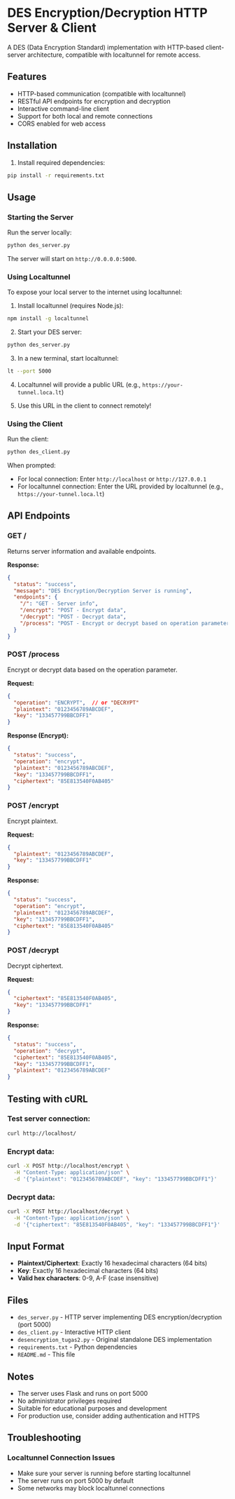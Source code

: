 # DES Encryption/Decryption HTTP Server & Client

A DES (Data Encryption Standard) implementation with HTTP-based client-server architecture, compatible with localtunnel for remote access.

## Features

- HTTP-based communication (compatible with localtunnel)
- RESTful API endpoints for encryption and decryption
- Interactive command-line client
- Support for both local and remote connections
- CORS enabled for web access

## Installation

1. Install required dependencies:
```bash
pip install -r requirements.txt
```

## Usage

### Starting the Server

Run the server locally:
```bash
python des_server.py
```

The server will start on `http://0.0.0.0:5000`.

### Using Localtunnel

To expose your local server to the internet using localtunnel:

1. Install localtunnel (requires Node.js):
```bash
npm install -g localtunnel
```

2. Start your DES server:
```bash
python des_server.py
```

3. In a new terminal, start localtunnel:
```bash
lt --port 5000
```

4. Localtunnel will provide a public URL (e.g., `https://your-tunnel.loca.lt`)

5. Use this URL in the client to connect remotely!

### Using the Client

Run the client:
```bash
python des_client.py
```

When prompted:
- For local connection: Enter `http://localhost` or `http://127.0.0.1`
- For localtunnel connection: Enter the URL provided by localtunnel (e.g., `https://your-tunnel.loca.lt`)

## API Endpoints

### GET /
Returns server information and available endpoints.

**Response:**
```json
{
  "status": "success",
  "message": "DES Encryption/Decryption Server is running",
  "endpoints": {
    "/": "GET - Server info",
    "/encrypt": "POST - Encrypt data",
    "/decrypt": "POST - Decrypt data",
    "/process": "POST - Encrypt or decrypt based on operation parameter"
  }
}
```

### POST /process
Encrypt or decrypt data based on the operation parameter.

**Request:**
```json
{
  "operation": "ENCRYPT",  // or "DECRYPT"
  "plaintext": "0123456789ABCDEF",
  "key": "133457799BBCDFF1"
}
```

**Response (Encrypt):**
```json
{
  "status": "success",
  "operation": "encrypt",
  "plaintext": "0123456789ABCDEF",
  "key": "133457799BBCDFF1",
  "ciphertext": "85E813540F0AB405"
}
```

### POST /encrypt
Encrypt plaintext.

**Request:**
```json
{
  "plaintext": "0123456789ABCDEF",
  "key": "133457799BBCDFF1"
}
```

**Response:**
```json
{
  "status": "success",
  "operation": "encrypt",
  "plaintext": "0123456789ABCDEF",
  "key": "133457799BBCDFF1",
  "ciphertext": "85E813540F0AB405"
}
```

### POST /decrypt
Decrypt ciphertext.

**Request:**
```json
{
  "ciphertext": "85E813540F0AB405",
  "key": "133457799BBCDFF1"
}
```

**Response:**
```json
{
  "status": "success",
  "operation": "decrypt",
  "ciphertext": "85E813540F0AB405",
  "key": "133457799BBCDFF1",
  "plaintext": "0123456789ABCDEF"
}
```

## Testing with cURL

### Test server connection:
```bash
curl http://localhost/
```

### Encrypt data:
```bash
curl -X POST http://localhost/encrypt \
  -H "Content-Type: application/json" \
  -d '{"plaintext": "0123456789ABCDEF", "key": "133457799BBCDFF1"}'
```

### Decrypt data:
```bash
curl -X POST http://localhost/decrypt \
  -H "Content-Type: application/json" \
  -d '{"ciphertext": "85E813540F0AB405", "key": "133457799BBCDFF1"}'
```

## Input Format

- **Plaintext/Ciphertext**: Exactly 16 hexadecimal characters (64 bits)
- **Key**: Exactly 16 hexadecimal characters (64 bits)
- **Valid hex characters**: 0-9, A-F (case insensitive)

## Files

- `des_server.py` - HTTP server implementing DES encryption/decryption (port 5000)
- `des_client.py` - Interactive HTTP client
- `desencryption_tugas2.py` - Original standalone DES implementation
- `requirements.txt` - Python dependencies
- `README.md` - This file

## Notes

- The server uses Flask and runs on port 5000
- No administrator privileges required
- Suitable for educational purposes and development
- For production use, consider adding authentication and HTTPS

## Troubleshooting

### Localtunnel Connection Issues
- Make sure your server is running before starting localtunnel
- The server runs on port 5000 by default
- Some networks may block localtunnel connections
